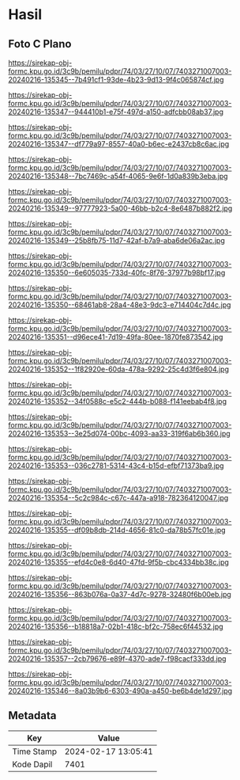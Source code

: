 # Hasil

## Foto C Plano

https://sirekap-obj-formc.kpu.go.id/3c9b/pemilu/pdpr/74/03/27/10/07/7403271007003-20240216-135345--7b491cf1-93de-4b23-9d13-9f4c065874cf.jpg

https://sirekap-obj-formc.kpu.go.id/3c9b/pemilu/pdpr/74/03/27/10/07/7403271007003-20240216-135347--944410b1-e75f-497d-a150-adfcbb08ab37.jpg

https://sirekap-obj-formc.kpu.go.id/3c9b/pemilu/pdpr/74/03/27/10/07/7403271007003-20240216-135347--df779a97-8557-40a0-b6ec-e2437cb8c6ac.jpg

https://sirekap-obj-formc.kpu.go.id/3c9b/pemilu/pdpr/74/03/27/10/07/7403271007003-20240216-135348--7bc7469c-a54f-4065-9e6f-1d0a839b3eba.jpg

https://sirekap-obj-formc.kpu.go.id/3c9b/pemilu/pdpr/74/03/27/10/07/7403271007003-20240216-135349--97777923-5a00-46bb-b2c4-8e6487b882f2.jpg

https://sirekap-obj-formc.kpu.go.id/3c9b/pemilu/pdpr/74/03/27/10/07/7403271007003-20240216-135349--25b8fb75-11d7-42af-b7a9-aba6de06a2ac.jpg

https://sirekap-obj-formc.kpu.go.id/3c9b/pemilu/pdpr/74/03/27/10/07/7403271007003-20240216-135350--6e605035-733d-40fc-8f76-37977b98bf17.jpg

https://sirekap-obj-formc.kpu.go.id/3c9b/pemilu/pdpr/74/03/27/10/07/7403271007003-20240216-135350--68461ab8-28a4-48e3-9dc3-e714404c7d4c.jpg

https://sirekap-obj-formc.kpu.go.id/3c9b/pemilu/pdpr/74/03/27/10/07/7403271007003-20240216-135351--d96ece41-7d19-49fa-80ee-1870fe873542.jpg

https://sirekap-obj-formc.kpu.go.id/3c9b/pemilu/pdpr/74/03/27/10/07/7403271007003-20240216-135352--1f82920e-60da-478a-9292-25c4d3f6e804.jpg

https://sirekap-obj-formc.kpu.go.id/3c9b/pemilu/pdpr/74/03/27/10/07/7403271007003-20240216-135352--34f0588c-e5c2-444b-b088-f141eebab4f8.jpg

https://sirekap-obj-formc.kpu.go.id/3c9b/pemilu/pdpr/74/03/27/10/07/7403271007003-20240216-135353--3e25d074-00bc-4093-aa33-319f6ab6b360.jpg

https://sirekap-obj-formc.kpu.go.id/3c9b/pemilu/pdpr/74/03/27/10/07/7403271007003-20240216-135353--036c2781-5314-43c4-b15d-efbf71373ba9.jpg

https://sirekap-obj-formc.kpu.go.id/3c9b/pemilu/pdpr/74/03/27/10/07/7403271007003-20240216-135354--5c2c984c-c67c-447a-a918-782364120047.jpg

https://sirekap-obj-formc.kpu.go.id/3c9b/pemilu/pdpr/74/03/27/10/07/7403271007003-20240216-135355--df09b8db-214d-4656-81c0-da78b57fc01e.jpg

https://sirekap-obj-formc.kpu.go.id/3c9b/pemilu/pdpr/74/03/27/10/07/7403271007003-20240216-135355--efd4c0e8-6d40-47fd-9f5b-cbc4334bb38c.jpg

https://sirekap-obj-formc.kpu.go.id/3c9b/pemilu/pdpr/74/03/27/10/07/7403271007003-20240216-135356--863b076a-0a37-4d7c-9278-32480f6b00eb.jpg

https://sirekap-obj-formc.kpu.go.id/3c9b/pemilu/pdpr/74/03/27/10/07/7403271007003-20240216-135356--b18818a7-02b1-418c-bf2c-758ec6f44532.jpg

https://sirekap-obj-formc.kpu.go.id/3c9b/pemilu/pdpr/74/03/27/10/07/7403271007003-20240216-135357--2cb79676-e89f-4370-ade7-f98cacf333dd.jpg

https://sirekap-obj-formc.kpu.go.id/3c9b/pemilu/pdpr/74/03/27/10/07/7403271007003-20240216-135346--8a03b9b6-6303-490a-a450-be6b4de1d297.jpg


## Metadata

| Key        | Value               |
| ---------- | ------------------- |
| Time Stamp | 2024-02-17 13:05:41 |
| Kode Dapil | 7401                |



